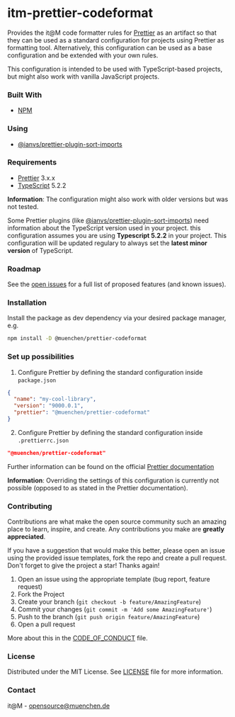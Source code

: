# itm-prettier-codeformat

Provides the it@M code formatter rules for [Prettier](https://prettier.io/) as an artifact so that they can be used as a
standard configuration for projects using Prettier as formatting tool. Alternatively, this configuration can be used
as a base configuration and be extended with your own rules.

This configuration is intended to be used with TypeScript-based projects, but might also work with vanilla JavaScript projects.

### Built With

* [NPM](https://www.npmjs.com/)

### Using

* [@ianvs/prettier-plugin-sort-imports](https://github.com/IanVS/prettier-plugin-sort-imports)

### Requirements

* [Prettier](https://prettier.io/) 3.x.x
* [TypeScript](https://www.typescriptlang.org/) 5.2.2

**Information**: The configuration might also work with older versions but was not tested. 

Some Prettier plugins (like [@ianvs/prettier-plugin-sort-imports](https://github.com/IanVS/prettier-plugin-sort-imports)) need information about the TypeScript version used in your project. this configuration assumes you are using
**Typescript 5.2.2** in your project. This configuration will be updated regulary to always set the **latest minor version** of TypeScript.

### Roadmap

See the [open issues](https://github.com/it-at-m/itm-prettier-codeformat/issues) for a full list of proposed features (and known issues).

### Installation

Install the package as dev dependency via your desired package manager, e.g.

```bash
npm install -D @muenchen/prettier-codeformat
```

### Set up possibilities

1. Configure Prettier by defining the standard configuration inside `package.json`

```json
{
  "name": "my-cool-library",
  "version": "9000.0.1",
  "prettier": "@muenchen/prettier-codeformat"
}
```

2. Configure Prettier by defining the standard configuration inside `.prettierrc.json`

```json
"@muenchen/prettier-codeformat"
```

Further information can be found on the official [Prettier documentation](https://prettier.io/docs/en/configuration.html#sharing-configurations)

**Information**: Overriding the settings of this configuration is currently not possible (opposed to as stated in the Prettier documentation).

### Contributing

Contributions are what make the open source community such an amazing place to learn, inspire, and create. Any contributions you make are **greatly appreciated**.

If you have a suggestion that would make this better, please open an issue using the provided issue templates, fork the repo and create a pull request.
Don't forget to give the project a star! Thanks again!

1. Open an issue using the appropriate template (bug report, feature request)
2. Fork the Project
3. Create your branch (`git checkout -b feature/AmazingFeature`)
4. Commit your changes (`git commit -m 'Add some AmazingFeature'`)
5. Push to the branch (`git push origin feature/AmazingFeature`)
6. Open a pull request

More about this in the [CODE_OF_CONDUCT](/CODE_OF_CONDUCT.md) file.


### License

Distributed under the MIT License. See [LICENSE](LICENSE) file for more information.


### Contact

it@M - opensource@muenchen.de
